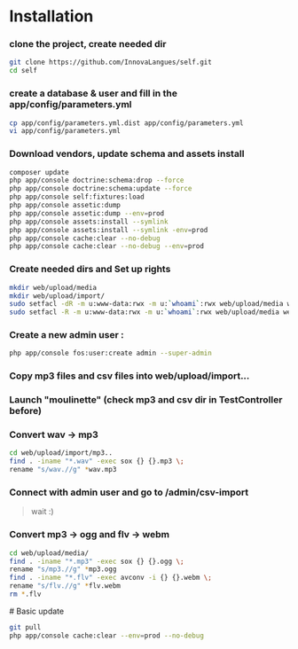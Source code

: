# Installation

### clone the project, create needed dir
``` bash
git clone https://github.com/InnovaLangues/self.git
cd self
```

### create a database & user and fill in the app/config/parameters.yml
``` bash
cp app/config/parameters.yml.dist app/config/parameters.yml
vi app/config/parameters.yml
```

### Download vendors, update schema and assets install
``` bash
composer update
php app/console doctrine:schema:drop --force
php app/console doctrine:schema:update --force
php app/console self:fixtures:load
php app/console assetic:dump
php app/console assetic:dump --env=prod
php app/console assets:install --symlink
php app/console assets:install --symlink -env=prod
php app/console cache:clear --no-debug
php app/console cache:clear --no-debug --env=prod
```

### Create needed dirs and Set up rights 
``` bash
mkdir web/upload/media
mkdir web/upload/import/
sudo setfacl -dR -m u:www-data:rwx -m u:`whoami`:rwx web/upload/media web/upload/import app/cache app/logs
sudo setfacl -R -m u:www-data:rwx -m u:`whoami`:rwx web/upload/media web/upload/import app/cache app/logs
```

### Create a new admin user :
``` bash
php app/console fos:user:create admin --super-admin
```

### Copy mp3 files and csv files into web/upload/import...

### Launch "moulinette" (check mp3 and csv dir in TestController before)

### Convert wav -> mp3
``` bash
cd web/upload/import/mp3..
find . -iname "*.wav" -exec sox {} {}.mp3 \;
rename "s/wav.//g" *wav.mp3
``` 

### Connect with admin user and go to /admin/csv-import
> wait :)

### Convert mp3 -> ogg and flv -> webm
``` bash
cd web/upload/media/
find . -iname "*.mp3" -exec sox {} {}.ogg \;
rename "s/mp3.//g" *mp3.ogg
find . -iname "*.flv" -exec avconv -i {} {}.webm \; 
rename "s/flv.//g" *flv.webm
rm *.flv
```

# Basic update 

``` bash
git pull
php app/console cache:clear --env=prod --no-debug
```
